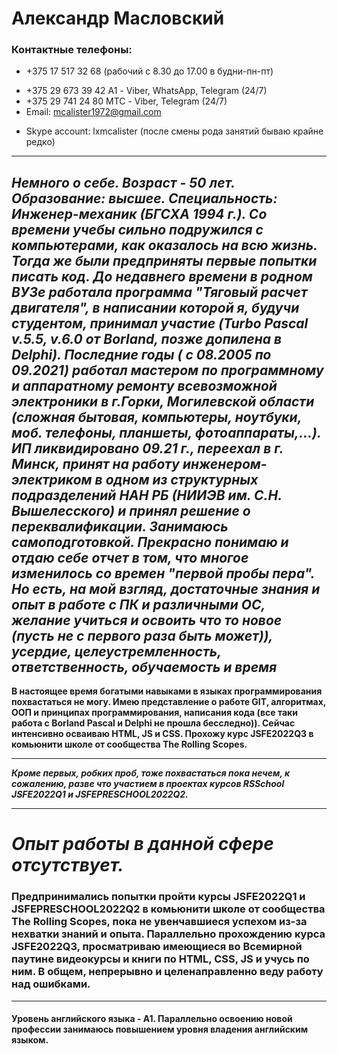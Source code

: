 # Александр Масловский
### Контактные телефоны: 
* +375 17 517 32 68 (рабочий с 8.30 до 17.00 в будни-пн-пт)
+ +375 29 673 39 42 А1  - Viber, WhatsApp, Telegram (24/7)
+ +375 29 741 24 80 МТС - Viber, Telegram (24/7)
+ Email: mcalister1972@gmail.com 
- Skype account: lxmcalister (после смены рода занятий бываю крайне редко)
**********
*Немного о себе. Возраст - 50 лет. Образование: высшее. Специальность: Инженер-механик (БГСХА 1994 г.). Со времени учебы сильно подружился с компьютерами, как оказалось на всю жизнь. Тогда же были предприняты первые попытки писать код. До недавнего времени в родном ВУЗе работала программа "Тяговый расчет двигателя", в написании которой я, будучи студентом, принимал участие (Turbo Pascal v.5.5, v.6.0 от Borland, позже допилена в Delphi). Последние годы ( с 08.2005 по 09.2021) работал мастером по программному и аппаратному ремонту всевозможной электроники в г.Горки, Могилевской области (сложная бытовая, компьютеры, ноутбуки, моб. телефоны, планшеты, фотоаппараты,...). ИП ликвидировано 09.21 г., переехал в г. Минск, принят на работу инженером-электриком в одном из структурных подразделений НАН РБ (НИИЭВ им. С.Н. Вышелесского) и принял решение о переквалификации. Занимаюсь самоподготовкой. Прекрасно понимаю и отдаю себе отчет в том, что многое изменилось со времен "первой пробы пера". Но есть, на мой взгляд, достаточные знания и опыт в работе с ПК и различными ОС, желание учиться и освоить что то новое (пусть не с первого раза быть может)), усердие, целеустремленность, ответственность, обучаемость и время*
--------------
__В настоящее время богатыми навыками в языках программирования похвастаться не могу. Имею представление о работе GIT, алгоритмах, ООП и принципах программирования, написания кода (все таки работа с Borland Pascal и Delphi не прошла бесследно)). Сейчас интенсивно осваиваю HTML, JS и CSS. Прохожу курс JSFE2022Q3 в комьюнити школе от сообщества The Rolling Scopes.__
***********
___Кроме первых, робких проб, тоже похвастаться пока нечем, к сожалению, разве что участием в проектах курсов RSSchool  JSFE2022Q1 и JSFEPRESCHOOL2022Q2.___
************
***Опыт работы в данной сфере отсутствует.***
===========
### Предпринимались попытки пройти курсы JSFE2022Q1 и JSFEPRESCHOOL2022Q2 в комьюнити школе от сообщества The Rolling Scopes, пока не увенчавшиеся успехом  из-за нехватки знаний и опыта. Параллельно прохождению курса JSFE2022Q3, просматриваю имеющиеся во Всемирной паутине видеокурсы и книги по HTML, CSS, JS и учусь по ним. В общем, непрерывно и целенаправленно веду работу над ошибками.
------------
#### Уровень английского языка - А1. Параллельно освоению новой профессии занимаюсь повышением уровня владения английским языком.
